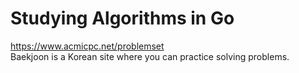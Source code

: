 # Studying Algorithms in Go

https://www.acmicpc.net/problemset
<br>
Baekjoon is a Korean site where you can practice solving problems.